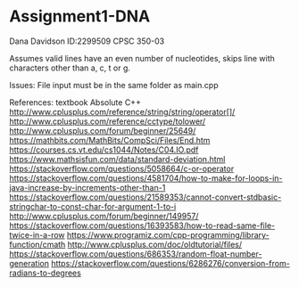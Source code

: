 # Assignment1-DNA
Dana Davidson
ID:2299509
CPSC 350-03

Assumes valid lines have an even number of nucleotides, skips line with characters other than a, c, t or g.

Issues: File input must be in the same folder as main.cpp

References:
textbook Absolute C++
http://www.cplusplus.com/reference/string/string/operator[]/
http://www.cplusplus.com/reference/cctype/tolower/
http://www.cplusplus.com/forum/beginner/25649/
https://mathbits.com/MathBits/CompSci/Files/End.htm
https://courses.cs.vt.edu/cs1044/Notes/C04.IO.pdf
https://www.mathsisfun.com/data/standard-deviation.html
https://stackoverflow.com/questions/5058664/c-or-operator
https://stackoverflow.com/questions/4581704/how-to-make-for-loops-in-java-increase-by-increments-other-than-1
https://stackoverflow.com/questions/21589353/cannot-convert-stdbasic-stringchar-to-const-char-for-argument-1-to-i
http://www.cplusplus.com/forum/beginner/149957/
https://stackoverflow.com/questions/16393583/how-to-read-same-file-twice-in-a-row
https://www.programiz.com/cpp-programming/library-function/cmath
http://www.cplusplus.com/doc/oldtutorial/files/
https://stackoverflow.com/questions/686353/random-float-number-generation
https://stackoverflow.com/questions/6286276/conversion-from-radians-to-degrees
